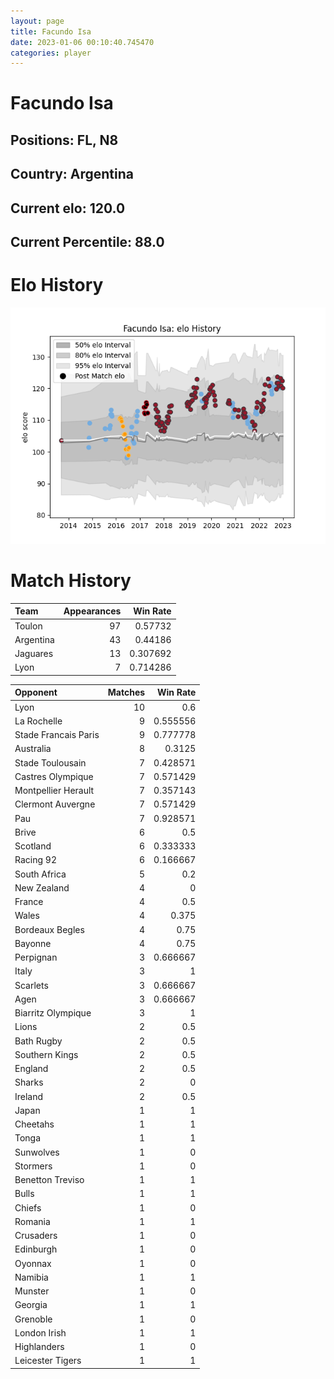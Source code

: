 ```yaml
---  
layout: page  
title: Facundo Isa  
date: 2023-01-06 00:10:40.745470  
categories: player  
---
```

# Facundo Isa

## Positions: FL, N8

## Country: Argentina

## Current elo: 120.0

## Current Percentile: 88.0

# Elo History


![elo history](history_FacundoIsa.png)
# Match History


| Team      |   Appearances |   Win Rate |
|:----------|--------------:|-----------:|
| Toulon    |            97 |   0.57732  |
| Argentina |            43 |   0.44186  |
| Jaguares  |            13 |   0.307692 |
| Lyon      |             7 |   0.714286 |

| Opponent             |   Matches |   Win Rate |
|:---------------------|----------:|-----------:|
| Lyon                 |        10 |   0.6      |
| La Rochelle          |         9 |   0.555556 |
| Stade Francais Paris |         9 |   0.777778 |
| Australia            |         8 |   0.3125   |
| Stade Toulousain     |         7 |   0.428571 |
| Castres Olympique    |         7 |   0.571429 |
| Montpellier Herault  |         7 |   0.357143 |
| Clermont Auvergne    |         7 |   0.571429 |
| Pau                  |         7 |   0.928571 |
| Brive                |         6 |   0.5      |
| Scotland             |         6 |   0.333333 |
| Racing 92            |         6 |   0.166667 |
| South Africa         |         5 |   0.2      |
| New Zealand          |         4 |   0        |
| France               |         4 |   0.5      |
| Wales                |         4 |   0.375    |
| Bordeaux Begles      |         4 |   0.75     |
| Bayonne              |         4 |   0.75     |
| Perpignan            |         3 |   0.666667 |
| Italy                |         3 |   1        |
| Scarlets             |         3 |   0.666667 |
| Agen                 |         3 |   0.666667 |
| Biarritz Olympique   |         3 |   1        |
| Lions                |         2 |   0.5      |
| Bath Rugby           |         2 |   0.5      |
| Southern Kings       |         2 |   0.5      |
| England              |         2 |   0.5      |
| Sharks               |         2 |   0        |
| Ireland              |         2 |   0.5      |
| Japan                |         1 |   1        |
| Cheetahs             |         1 |   1        |
| Tonga                |         1 |   1        |
| Sunwolves            |         1 |   0        |
| Stormers             |         1 |   0        |
| Benetton Treviso     |         1 |   1        |
| Bulls                |         1 |   1        |
| Chiefs               |         1 |   0        |
| Romania              |         1 |   1        |
| Crusaders            |         1 |   0        |
| Edinburgh            |         1 |   0        |
| Oyonnax              |         1 |   0        |
| Namibia              |         1 |   1        |
| Munster              |         1 |   0        |
| Georgia              |         1 |   1        |
| Grenoble             |         1 |   0        |
| London Irish         |         1 |   1        |
| Highlanders          |         1 |   0        |
| Leicester Tigers     |         1 |   1        |